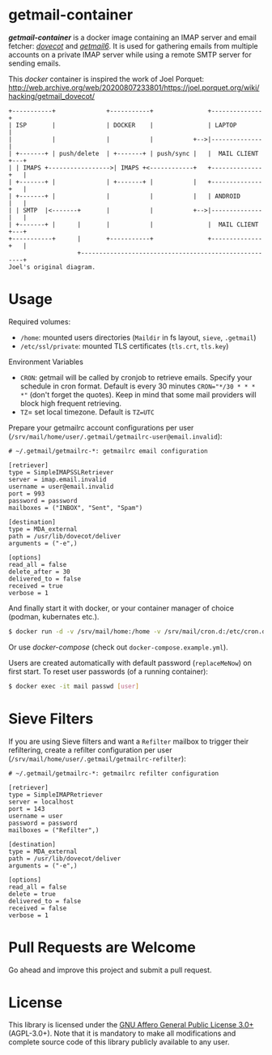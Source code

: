 getmail-container
======================

***getmail-container*** is a docker image containing an IMAP server and email fetcher: [*dovecot*](http://en.wikipedia.org/wiki/Dovecot_(software)) and [*getmail6*](https://getmail6.org/). It is used for gathering emails from multiple accounts on a private IMAP server while using a remote SMTP server for sending emails.

This *docker* container is inspired the work of Joel Porquet:  
<http://web.archive.org/web/20200807233801/https://joel.porquet.org/wiki/hacking/getmail_dovecot/>

```
+-----------+              +-----------+               +--------------+
| ISP       |              | DOCKER    |               | LAPTOP       |
|           |              |           |           +-->|--------------|
| +-------+ | push/delete  | +-------+ | push/sync |   |  MAIL CLIENT +---+
| | IMAPS +----------------->| IMAPS +<------------+   +--------------+   |
| +-------+ |              | +-------+ |           |   +--------------+   |
| +-------+ |              |           |           |   | ANDROID      |   |
| | SMTP  |<-------+       |           |           +-->|--------------|   |
| +-------+ |      |       |           |               |  MAIL CLIENT +---+
+-----------+      |       +-----------+               +--------------+   |
                   +------------------------------------------------------+
Joel's original diagram.
```

Usage
=====

Required volumes:

- `/home`: mounted users directories (`Maildir` in fs layout, `sieve`, `.getmail`)
- `/etc/ssl/private`: mounted TLS certificates (`tls.crt`, `tls.key`)

Environment Variables
- `CRON`: getmail will be called by cronjob to retrieve emails. Specify your schedule in cron format. Default is every 30 minutes `CRON="*/30 * * * *"` (don't forget the quotes). Keep in mind that some mail providers will block high frequent retrieving.
- `TZ`= set local timezone. Default is `TZ=UTC`

Prepare your getmailrc account configurations per user (`/srv/mail/home/user/.getmail/getmailrc-user@email.invalid`):

```
# ~/.getmail/getmailrc-*: getmailrc email configuration

[retriever]
type = SimpleIMAPSSLRetriever
server = imap.email.invalid
username = user@email.invalid
port = 993
password = password
mailboxes = ("INBOX", "Sent", "Spam")

[destination]
type = MDA_external
path = /usr/lib/dovecot/deliver
arguments = ("-e",)

[options]
read_all = false
delete_after = 30
delivered_to = false
received = true
verbose = 1
```

And finally start it with docker, or your container manager of choice (podman, kubernates etc.).

```bash
$ docker run -d -v /srv/mail/home:/home -v /srv/mail/cron.d:/etc/cron.d -v /srv/mail/ssl:/etc/ssl/private:ro -p 143 -p 993 -p 4190 --name mail ghcr.io/tctlrd/ddg6
```

Or use *docker-compose* (check out `docker-compose.example.yml`).

Users are created automatically with default password (`replaceMeNow`) on first start. To reset user passwords (of a running container):

```bash
$ docker exec -it mail passwd [user]
```

Sieve Filters
========

If you are using Sieve filters and want a `Refilter` mailbox to trigger their refiltering, create a refilter configuration per user (`/srv/mail/home/user/.getmail/getmailrc-refilter`):

```
# ~/.getmail/getmailrc-*: getmailrc refilter configuration

[retriever]
type = SimpleIMAPRetriever
server = localhost
port = 143
username = user
password = password
mailboxes = ("Refilter",)

[destination]
type = MDA_external
path = /usr/lib/dovecot/deliver
arguments = ("-e",)

[options]
read_all = false
delete = true
delivered_to = false
received = false
verbose = 1
```

Pull Requests are Welcome
========

Go ahead and improve this project and submit a pull request.

License
=======

This library is licensed under the [GNU Affero General Public License 3.0+](LICENSE_AGPL-3.0.txt) (AGPL-3.0+). Note that it is mandatory to make all modifications and complete source code of this library publicly available to any user.
